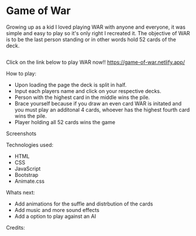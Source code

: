 # Game of War

Growing up as a kid I loved playing WAR with anyone and everyone, it was simple and easy to play so it's only right I recreated it. The objective of WAR is to be the last person standing or in other words hold 52 cards of the deck.

<img src="">

Click on the link below to play WAR now!!
https://game-of-war.netlify.app/

How to play:
  - Upon loading the page the deck is split in half.
  - Input each players name and click on your respective decks.
  - Person with the highest card in the middle wins the pile.
  - Brace yourself because if you draw an even card WAR is initated and you must play an additonal 4 cards, whoever has the highest fourth card wins the pile.
  - Player holding all 52 cards wins the game

Screenshots




Technologies used:
  - HTML
  - CSS
  - JavaScript
  - Bootstrap
  - Animate.css

Whats next:
  - Add animations for the suffle and distrbution of the cards
  - Add music and more sound effects
  - Add a option to play against an AI

Credits: